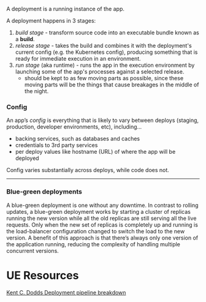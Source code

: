 
A deployment is a running instance of the app.

A deployment happens in 3 stages:
1. *build stage* - transform source code into an executable bundle known as a **build**.
2. *release stage* - takes the build and combines it with the deployment's current config (e.g. the Kubernetes config), producing something that is ready for immediate execution in an environment.
3. *run stage* (aka runtime) - runs the app in the execution environment by launching some of the app's processes against a selected release.
    - should be kept to as few moving parts as possible, since these moving parts will be the things that cause breakages in the middle of the night.

### Config
An app’s *config* is everything that is likely to vary between deploys (staging, production, developer environments, etc), including...
- backing services, such as databases and caches
- credentials to 3rd party services
- per deploy values like hostname (URL) of where the app will be deployed

Config varies substantially across deploys, while code does not.

* * *

### Blue-green deployments
A blue-green deployment is one without any downtime. In contrast to rolling updates, a blue-green deployment works by starting a cluster of replicas running the new version while all the old replicas are still serving all the live requests. Only when the new set of replicas is completely up and running is the load-balancer configuration changed to switch the load to the new version. A benefit of this approach is that there’s always only one version of the application running, reducing the complexity of handling multiple concurrent versions.

# UE Resources
[Kent C. Dodds Deployment pipeline breakdown](https://kentcdodds.com/blog/how-i-built-a-modern-website-in-2021)
